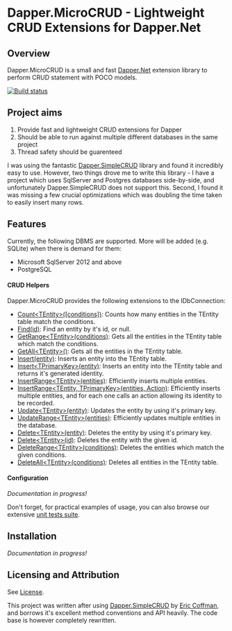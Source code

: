 # Dapper.MicroCRUD - Lightweight CRUD Extensions for Dapper.Net
## Overview

Dapper.MicroCRUD is a small and fast [Dapper.Net](https://github.com/StackExchange/dapper-dot-net) extension library to perform CRUD statement with POCO models.

[![Build status](https://ci.appveyor.com/api/projects/status/1jwpeo49kmmlv9jr/branch/master?svg=true)](https://ci.appveyor.com/project/berkeleybross/dapper-microcrud/branch/master)

## Project aims

1. Provide fast and lightweight CRUD extensions for Dapper
2. Should be able to run against multiple different databases in the same project
3. Thread safety should be guarenteed

I was using the fantastic [Dapper.SimpleCRUD](https://github.com/ericdc1/Dapper.SimpleCRUD) library and found it incredibly easy to use. However, two things drove me to write this library - I have a project which uses SqlServer and Postgres databases side-by-side, and unfortunately Dapper.SimpleCRUD does not support this. Second, I found it was missing a few crucial optimizations which was doubling the time taken to easily insert many rows.

## Features
Currently, the following DBMS are supported. More will be added (e.g. SQLite) when there is demand for them:

- Microsoft SqlServer 2012 and above
- PostgreSQL

#### CRUD Helpers
Dapper.MicroCRUD provides the following extensions to the IDbConnection:

- [Count&lt;TEntity&gt;([conditions])](documentation/Count.md): Counts how many entities in the TEntity table match the conditions.
- [Find(id)](documentation/Find.md): Find an entity by it's id, or null.
- [GetRange&lt;TEntity&gt;(conditions)](documentation/GetRange.md): Gets all the entities in the TEntity table which match the conditions.
- [GetAll&lt;TEntity&gt;()](documentation/GetRange.md): Gets all the entities in the TEntity table.
- [Insert(entity)](documentation/Insert.md): Inserts an entity into the TEntity table.
- [Insert&lt;TPrimaryKey&gt;(entity)](documentation/Insert.md): Inserts an entity into the TEntity table and returns it's generated identity.
- [InsertRange&lt;TEntity&gt;(entities)](documentation/InsertRange.md): Efficiently inserts multiple entities.
- [InsertRange&lt;TEntity, TPrimaryKey&gt;(entities, Action)](documentation/InsertRange.md): Efficiently inserts multiple entities, and for each one calls an action allowing its identity to be recorded.
- [Update&lt;TEntity&gt;(entity)](documentation/Update.md): Updates the entity by using it's primary key.
- [UpdateRange&lt;TEntity&gt;(entities)](documentation/Update.md): Efficiently updates multiple entities in the database.
- [Delete&lt;TEntity&gt;(entity)](documentation/Delete.md): Deletes the entity by using it's primary key.
- [Delete&lt;TEntity&gt;(id)](documentation/Delete.md): Deletes the entity with the given id.
- [DeleteRange&lt;TEntity&gt;(conditions)](documentation/DeleteRange.md): Deletes the entities which match the given conditions.
- [DeleteAll&lt;TEntity&gt;(conditions)](documentation/DeleteRange.md): Deletes all entities in the TEntity table.

#### Configuration
*Documentation in progress!*

Don't forget, for practical examples of usage, you can also browse our extensive [unit tests suite](Dapper.MicroCRUD.Tests).

## Installation
*Documentation in progress!*

## Licensing and Attribution
See [License](License).

This project was written after using [Dapper.SimpleCRUD](https://github.com/ericdc1/Dapper.SimpleCRUD) by [Eric Coffman](https://github.com/ericdc1), and borrows it's excellent method conventions and API heavily. The code base is however completely rewritten.